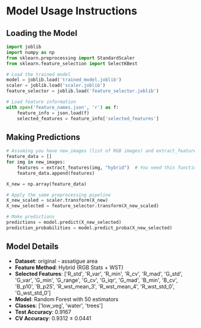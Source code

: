 # Model Usage Instructions

## Loading the Model
```python
import joblib
import numpy as np
from sklearn.preprocessing import StandardScaler
from sklearn.feature_selection import SelectKBest

# Load the trained model
model = joblib.load('trained_model.joblib')
scaler = joblib.load('scaler.joblib')
feature_selector = joblib.load('feature_selector.joblib')

# Load feature information
with open('feature_names.json', 'r') as f:
    feature_info = json.load(f)
    selected_features = feature_info['selected_features']
```

## Making Predictions
```python
# Assuming you have new_images (list of RGB images) and extract_features function
feature_data = []
for img in new_images:
    features = extract_features(img, "hybrid")  # You need this function
    feature_data.append(features)

X_new = np.array(feature_data)

# Apply the same preprocessing pipeline
X_new_scaled = scaler.transform(X_new)
X_new_selected = feature_selector.transform(X_new_scaled)

# Make predictions
predictions = model.predict(X_new_selected)
prediction_probabilities = model.predict_proba(X_new_selected)
```

## Model Details
- **Dataset**: original - assatigue area
- **Feature Method**: Hybrid (RGB Stats + WST)
- **Selected Features**: ['R_std', 'R_var', 'R_min', 'R_cv', 'R_mad', 'G_std', 'G_var', 'G_min', 'G_range', 'G_cv', 'G_iqr', 'G_mad', 'B_min', 'B_cv', 'B_p10', 'B_p25', 'R_wst_mean_3', 'R_wst_mean_4', 'R_wst_std_0', 'G_wst_std_0']
- **Model**: Random Forest with 50 estimators
- **Classes**: ['low_veg', 'water', 'trees']
- **Test Accuracy**: 0.9167
- **CV Accuracy**: 0.9312 ± 0.0441

